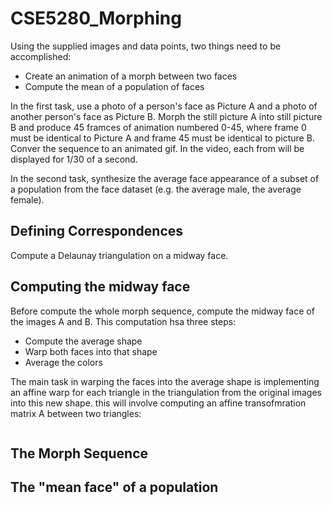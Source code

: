 # CSE5280_Morphing
Using the supplied images and data points, two things need to be accomplished:
 - Create an animation of a morph between two faces
 - Compute the mean of a population of faces

In the first task, use a photo of a person's face as Picture A and a photo of another person's face as Picture B.  Morph the still picture A into still picture B and produce 45 framces of animation numbered 0-45, where frame 0 must be identical to Picture A and frame 45 must be identical to picture B. Conver the sequence to an animated gif. In the video, each from will be displayed for 1/30 of a second.

In the second task, synthesize the average face appearance of a subset of a population from the face dataset (e.g. the average male, the average female).

## Defining Correspondences

Compute a Delaunay triangulation on a midway face.

## Computing the midway face

Before compute the whole morph sequence, compute the midway face of the images A and B.  This computation hsa three steps:
 - Compute the average shape
 - Warp both faces into that shape
 - Average the colors

The main task in warping the faces into the average shape is implementing an affine warp for each triangle in the triangulation from the original images into this new shape.  this will involve computing an affine transofmration matrix A between two triangles:
```A = computeAffine(tri_pts_1, tri_pts_2); %You will write this function
```




## The Morph Sequence

## The "mean face" of a population